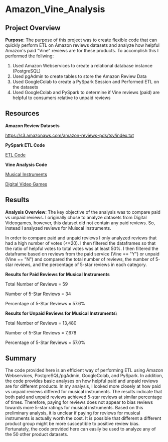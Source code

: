 # Amazon_Vine_Analysis

## Project Overview
**Purpose**: The purpose of this project was to create flexible code that can quickly perform ETL on Amazon reviews datasets and analyze how helpful Amazon's paid "Vine" reviews are for these products. To accomplish this I performed the follwing:

1. Used Amazon Webservices to create a relational database instance (PostgreSQL)
2. Used pgAdmin to create tables to store the Amazon Review Data
3. Used GoogleColab to create a PySpark Session and Performed ETL on the datasets
4. Used GoogleColab and PySpark to determine if Vine reviews (paid) are helpful to consumers relative to unpaid reviews

## Resources
**Amazon Review Datasets**

https://s3.amazonaws.com/amazon-reviews-pds/tsv/index.txt

**PySpark ETL Code**

[ETL Code](Amazon_Reviews_ETL.ipynb)

**Vine Analysis Code**


[Musical Instruments](Vine_Review_Analysis_Instruments.ipynb)

[Digital Video Games](Vine_Review_Analysis_DigVideoGames.ipynb)

## Results
**Analysis Overview**: The key objective of the analysis was to compare paid vs unpaid reviews. I originally chose to analyze datasets from Digital Videogames, however, this dataset did not contain any paid reviews. So, instead I analyzed reviews for Muiscal Instruments. 

In order to compare paid and unpaid reviews I only analyzed reviews that had a high number of votes (<=20). I then filtered the dataframes so that the ratio of helpful votes to total votes was at least 50%. I then filtered the dataframe based on reviews from the paid service (Vine == "Y") or unpaid (Vine == "N") and compared the total number of reviews, the number of 5-star reviews, and the percentage of 5-star reviews in each category.

**Results for Paid Reviews for Musical Instruments**

Total Number of Reviews = 59 

Number of 5-Star Reviews = 34

Percentage of 5-Star Reviews = 57.6%

**Results for Unpaid Reviews for Musical Instruments**\

Total Number of Reviews = 13,480

Number of 5-Star Reviews = 7,678

Percentage of 5-Star Reviews = 57.0%

## Summary

The code provided here is an efficient way of performing ETL using Amazon Webservices, PostgreSQL/pgAdmin, GoogleColab, and PySpark. In addition, the code provides basic analyses on how helpful paid and unpaid reviews are for different products. In my analysis, I looked more closely at how paid vs unpaid reviews differed for musical instruments. The results indicate that both paid and unpaid reviews achieved 5-star reviews at similar percentage of times. Therefore, paying for reviews does not appear to bias reviews towards more 5-star ratings for musical instruments. Based on this preliminary analysis, it is unclear if paying for reviews for musical instruments is actually worth the cost. It is possible that different a different product group might be more susceptible to positive review bias. Fortunately, the code provided here can easily be used to analyze any of the 50 other product datasets.

